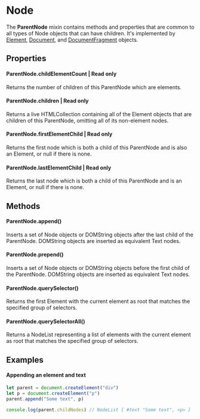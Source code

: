 # Node

The **ParentNode** mixin contains methods and properties that are common to all types of Node objects that can have children. It's implemented by [Element](./../Element/Readme.md), [Document](./../Document/Readme.md), and [DocumentFragment](./../DocumentFragment/Readme.md) objects.

## Properties

#### ParentNode.childElementCount | Read only
Returns the number of children of this ParentNode which are elements.
#### ParentNode.children | Read only
Returns a live HTMLCollection containing all of the Element objects that are children of this ParentNode, omitting all of its non-element nodes.
#### ParentNode.firstElementChild | Read only
Returns the first node which is both a child of this ParentNode and is also an Element, or null if there is none.
#### ParentNode.lastElementChild | Read only
Returns the last node which is both a child of this ParentNode and is an Element, or null if there is none.

## Methods
#### ParentNode.append() 
Inserts a set of Node objects or DOMString objects after the last child of the ParentNode. DOMString objects are inserted as equivalent Text nodes.
#### ParentNode.prepend() 
Inserts a set of Node objects or DOMString objects before the first child of the ParentNode. DOMString objects are inserted as equivalent Text nodes.
#### ParentNode.querySelector()
Returns the first Element with the current element as root that matches the specified group of selectors.
#### ParentNode.querySelectorAll()
Returns a NodeList representing a list of elements with the current element as root that matches the specified group of selectors.

## Examples
#### Appending an element and text

```js
let parent = document.createElement("div")
let p = document.createElement("p")
parent.append("Some text", p)

console.log(parent.childNodes) // NodeList [ #text "Some text", <p> ]
```